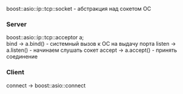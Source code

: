 boost::asio::ip::tcp::socket - абстракция над сокетом ОС

### Server 
boost::asio::ip::tcp::acceptor a;  
bind -> a.bind() - системный вызов к ОС на выдачу порта
listen -> a.listen() - начинаем слушать сокет
accept -> a.accept() - принять соединение  

### Client
connect -> boost::asio::connect